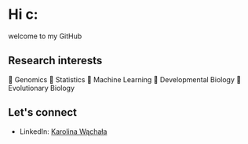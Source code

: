 # Hi c:

welcome to my GitHub

## Research interests

   🧬 Genomics
   🧬 Statistics
   🧬 Machine Learning 
   🧬 Developmental Biology
   🧬 Evolutionary Biology

## Let's connect

- LinkedIn: [Karolina Wąchała](https://www.linkedin.com/in/karolina-wachala-978b56189/)

